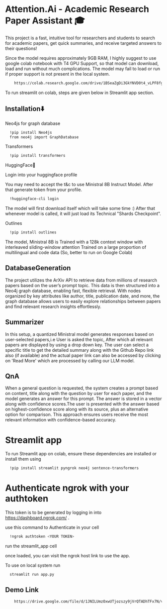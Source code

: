 
# Attention.Ai - Academic Research Paper Assistant 🎓
This project is a fast, intuitive tool for researchers and students to search for academic papers, get quick summaries, and receive targeted answers to their questions!

Since the model requires approximately 9GB RAM, I highly suggest to use google colab notebook with T4 GPU Support, so that model can download, load and run without much complications.
The model may fail to load or run if proper support is not present in the local system.


```bash
    https://colab.research.google.com/drive/1BSeaZgDi3GkYNVD0t4_vLPF8fgN0vZEj?usp=sharing
```
To run streamlit on colab, steps are given below in Streamlit app section.
## Installation⬇️
Neo4js for graph database
```bash
  !pip install Neo4js
  from neo4j import GraphDatabase
```
Transformers
```bash
  !pip install transformers
```

HuggingFace🤗

Login into your huggingface profile

You may need to accept the t&c to use Ministral 8B Instruct Model.
After that generate token from your profile.

```bash
  !huggingface-cli login
```
The model will first download itself which will take some time :) 
After that whenever model is called, it will just load its Technical "Shards Checkpoint".

Outlines
```bash
  !pip install outlines
```

The model, Ministral 8B is
Trained with a 128k context window with interleaved sliding-window attention
Trained on a large proportion of multilingual and code data
(So, better to run on Google Colab)



## DatabaseGeneration
The project utilizes the ArXiv API to retrieve data from millions of research papers based on the user’s prompt topic. This data is then structured into a Neo4j graph database, enabling fast, flexible retrieval. With nodes organized by key attributes like author, title, publication date, and more, the graph database allows users to easily explore relationships between papers and find relevant research insights effortlessly.




## Summarizer
In this setup, a quantized Ministral model generates responses based on user-selected papers,i.e User is asked the topic, After which all relevant papers are displayed by using a drop down key. The user can select a specific title to get the detailed summary along with the Github Repo link also (if available) and the actual paper link can also be accessed by clicking on 'Read More' which are processed by calling our LLM model.
## QnA
When a general question is requested, the system creates a prompt based on content, title along with the question by user for each paper, and the model generates an answer for this prompt. The answer is stored in a vector along with confidence scores.The user is presented with the answer based on highest-confidence score along with its source, plus an alternative option for comparison. This approach ensures users receive the most relevant information with confidence-based accuracy.
# Streamlit app
To run Streamlit app on colab, 
ensure these dependencies are installed or install them using

```bash
  !pip install streamlit pyngrok neo4j sentence-transformers
```
# Authenticate ngrok with your authtoken
This token is to be generated by logging in into https://dashboard.ngrok.com/ .

use this command to Authenticate in your cell
```bash
  !ngrok authtoken <YOUR TOKEN>
```

run the streamlit_app cell

once loaded, you can visit the ngrok host link to use the app.

To use on local system
run
```bash
  streamlit run app.py
```


## Demo Link
```bash
    https://drive.google.com/file/d/1JNILUmzOxwUTjozszy9jVrQTADhTFx7N/view?usp=drive_link
```
